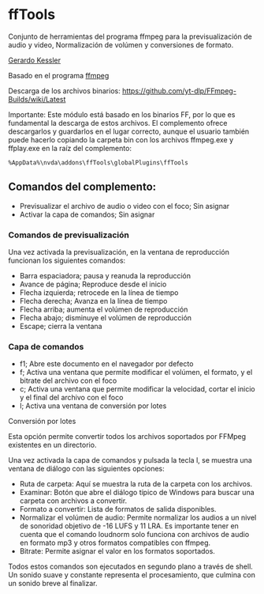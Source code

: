 # ffTools

Conjunto de herramientas del programa ffmpeg para la previsualización de audio y video, Normalización de volúmen y conversiones de formato.

[Gerardo Kessler](http://gera.ar/sonido/sobremi.php)  

Basado en el programa [ffmpeg](https://ffmpeg.org/)  

Descarga de los archivos binarios: <https://github.com/yt-dlp/FFmpeg-Builds/wiki/Latest>

Importante: Este módulo está basado en los binarios FF, por lo que es fundamental la descarga de estos archivos. El complemento ofrece descargarlos y guardarlos en el lugar correcto, aunque el usuario también puede hacerlo   copiando la carpeta bin con los archivos ffmpeg.exe y ffplay.exe en la raíz del complemento:

    %AppData%\nvda\addons\ffTools\globalPlugins\ffTools

## Comandos del complemento:

* Previsualizar el archivo de audio o video con el foco; Sin asignar
* Activar la capa de comandos; Sin asignar

### Comandos de previsualización

Una vez activada la previsualización, en la ventana de reproducción funcionan los siguientes comandos:

* Barra espaciadora; pausa y reanuda la reproducción
* Avance de página; Reproduce desde el inicio
* Flecha izquierda; retrocede en la línea de tiempo
* Flecha derecha; Avanza en la línea de tiempo
* Flecha arriba; aumenta el volúmen de reproducción
* Flecha abajo; disminuye el volúmen de reproducción
* Escape; cierra la ventana

### Capa de comandos

* f1; Abre este documento en el navegador por defecto
* f; Activa una ventana que permite modificar el volúmen, el formato, y el bitrate del archivo con el foco
* c; Activa una ventana que permite modificar la velocidad, cortar el inicio y el final del archivo con el foco
* l; Activa una ventana de conversión por lotes

Conversión por lotes

Esta opción permite convertir todos los archivos soportados por FFMpeg existentes en un directorio.

Una vez activada la capa de comandos y pulsada la tecla l, se muestra una ventana de diálogo con las siguientes opciones:

* Ruta de carpeta: Aquí se muestra la ruta de la carpeta con los archivos.
* Examinar: Botón que abre el diálogo típico de Windows para buscar una carpeta con archivos a convertir.
* Formato a convertir: Lista de formatos de salida disponibles.
* Normalizar el volúmen de audio: Permite normalizar los audios a un nivel de sonoridad objetivo de -16 LUFS y 11 LRA.
Es importante tener en cuenta que el comando loudnorm solo funciona con archivos de audio en formato mp3 y otros formatos compatibles con ffmpeg.
* Bitrate: Permite asignar el valor en los formatos soportados.

Todos estos comandos son ejecutados en segundo plano a través de shell. Un sonido suave y constante representa el procesamiento, que culmina con un sonido breve al finalizar.

